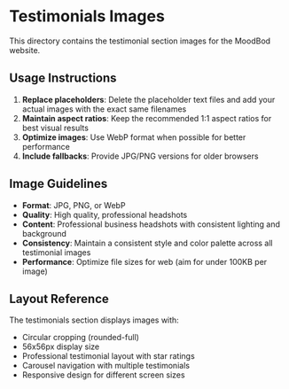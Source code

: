 # Testimonials Images

This directory contains the testimonial section images for the MoodBod website.

## Usage Instructions

1. **Replace placeholders**: Delete the placeholder text files and add your actual images with the exact same filenames
2. **Maintain aspect ratios**: Keep the recommended 1:1 aspect ratios for best visual results
3. **Optimize images**: Use WebP format when possible for better performance
4. **Include fallbacks**: Provide JPG/PNG versions for older browsers

## Image Guidelines

- **Format**: JPG, PNG, or WebP
- **Quality**: High quality, professional headshots
- **Content**: Professional business headshots with consistent lighting and background
- **Consistency**: Maintain a consistent style and color palette across all testimonial images
- **Performance**: Optimize file sizes for web (aim for under 100KB per image)

## Layout Reference

The testimonials section displays images with:

- Circular cropping (rounded-full)
- 56x56px display size
- Professional testimonial layout with star ratings
- Carousel navigation with multiple testimonials
- Responsive design for different screen sizes

